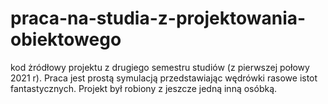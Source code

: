 # praca-na-studia-z-projektowania-obiektowego
kod żródłowy projektu z drugiego semestru studiów (z pierwszej połowy 2021 r). 
Praca jest prostą symulacją przedstawiając wędrówki rasowe istot fantastycznych.
Projekt był robiony z jeszcze jedną inną osóbką.
